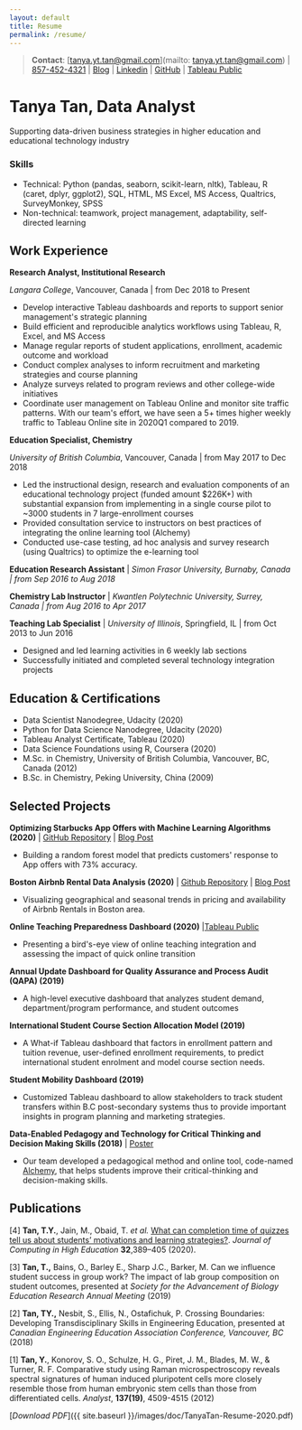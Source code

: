```yaml
---
layout: default
title: Resume
permalink: /resume/
---
```


> **Contact**:   [tanya.yt.tan@gmail.com](mailto: tanya.yt.tan@gmail.com) \| [857-452-4321](tel:8574524321)  \|  [Blog](https://tanyayt.github.io/)  \|  [Linkedin]( https://www.linkedin.com/in/tanyatan/ )  \|  [GitHub](https://github.com/tanyayt) \|  [Tableau Public](https://public.tableau.com/profile/tanyayt)

# Tanya Tan, Data Analyst

Supporting data-driven business strategies in higher education and educational technology industry

### Skills

- Technical: Python (pandas, seaborn, scikit-learn, nltk), Tableau, R (caret, dplyr, ggplot2), SQL, HTML, MS Excel, MS Access, Qualtrics, SurveyMonkey, SPSS
- Non-technical: teamwork, project management, adaptability, self-directed learning

## Work Experience

**Research Analyst, Institutional Research**

*Langara College*, Vancouver, Canada  \|  from Dec 2018 to Present

- Develop interactive Tableau dashboards and reports to support senior management's strategic planning
- Build efficient and reproducible analytics workflows using Tableau, R, Excel, and MS Access
- Manage regular reports of student applications, enrollment, academic outcome and workload
- Conduct complex analyses to inform recruitment and marketing strategies and course planning
- Analyze surveys related to program reviews and other college-wide initiatives
- Coordinate user management on Tableau Online and monitor site traffic patterns. With our team's effort, we have seen a 5+ times higher weekly traffic to Tableau Online site in 2020Q1 compared to 2019.

**Education Specialist, Chemistry**

*University of British Columbia*, Vancouver, Canada \| from May 2017 to Dec 2018

- Led the instructional design, research and evaluation components of an educational technology project (funded amount $226K+) with substantial expansion from implementing in a single course pilot to ~3000 students in 7 large-enrollment courses
- Provided consultation service to instructors on best practices of integrating the online learning tool (Alchemy)
- Conducted use-case testing, ad hoc analysis and survey research (using Qualtrics) to optimize the e-learning tool

**Education Research Assistant** \| *Simon Frasor University, Burnaby, Canada  \|  from Sep 2016 to Aug 2018*

**Chemistry Lab Instructor** \| *Kwantlen Polytechnic University, Surrey, Canada  \| from  Aug  2016 to Apr 2017*

**Teaching Lab Specialist** \| *University of Illinois*, Springfield, IL \| from Oct  2013 to Jun 2016

*   Designed and led learning activities in 6 weekly lab sections
*   Successfully initiated and completed several technology integration projects

## Education & Certifications

- Data Scientist Nanodegree, Udacity (2020)
- Python for Data Science Nanodegree, Udacity (2020)
- Tableau Analyst Certificate, Tableau (2020)
- Data Science Foundations using R, Coursera  (2020)
- M.Sc. in Chemistry, University of British Columbia, Vancouver, BC, Canada (2012)
- B.Sc. in Chemistry, Peking University, China (2009)

## Selected Projects

**Optimizing Starbucks App Offers with Machine Learning Algorithms (2020)**  \| [GitHub Repository](https://github.com/tanyayt/starbucks_optimizing_app_offers) \| [Blog Post](https://tanyayt.github.io/Optimizing-App-Offers-Starbucks/)

- Building a random forest model that predicts customers' response to App offers with 73% accuracy.

**Boston Airbnb Rental Data Analysis (2020)** \| [Github Repository](https://github.com/tanyayt/boston_airbnb_analysis) \| [Blog Post](https://tanyayt.github.io/Boston-airbnb-market/)

- Visualizing geographical and seasonal trends in pricing and availability of Airbnb Rentals in Boston area.

**Online Teaching Preparedness Dashboard (2020)** \|[Tableau Public](https://public.tableau.com/views/OnlineTeachingPreparednessDashboard/OnlineTeachingPreparednessDashboard?:language=en&:display_count=y&:origin=viz_share_link )

- Presenting a bird's-eye view of online teaching integration and assessing the impact of quick online transition

**Annual Update Dashboard for Quality Assurance and Process Audit (QAPA) (2019)**

- A high-level executive dashboard that analyzes student demand, department/program performance, and student outcomes

**International Student Course Section Allocation Model (2019)**

- A What-if Tableau dashboard that factors in enrollment pattern and tuition revenue, user-defined enrollment requirements, to predict international student enrolment and model course section needs.

**Student Mobility Dashboard (2019)**

* Customized Tableau dashboard to allow stakeholders to track student transfers within B.C post-secondary systems thus to provide important insights in program planning and marketing strategies.

**Data-Enabled Pedagogy and Technology for Critical Thinking and Decision Making Skills (2018)** \| [Poster](https://tlef2.sites.olt.ubc.ca/files/2018/05/SCI_Walter_Algar.png)

*  Our team developed a pedagogical method and online tool, code-named [Alchemy](https://alchemy.elearning.ubc.ca/#/login), that helps students improve their critical-thinking and decision-making skills.

## Publications

[4] **Tan, T.Y.**, Jain, M., Obaid, T. *et al.* [What can completion time of quizzes tell us about students’ motivations and learning strategies?](https://doi.org/10.1007/s12528-019-09239-6). *Journal of Computing in High Education* **32**,389–405 (2020).

[3] **Tan, T.,** Bains, O., Barley E., Sharp J.C., Barker, M. Can we influence student success in group work? The impact of lab group composition on student outcomes, presented at *Society for the Advancement of Biology Education Research Annual Meeting* (2019)

[2] **Tan, TY.,** Nesbit, S., Ellis, N., Ostafichuk, P. Crossing Boundaries: Developing Transdisciplinary Skills in Engineering Education, presented at *Canadian Engineering Education Association Conference, Vancouver, BC* (2018)

[1] **Tan, Y.**, Konorov, S. O., Schulze, H. G., Piret, J. M., Blades, M. W., & Turner, R. F. Comparative study using Raman microspectroscopy reveals spectral signatures of human induced pluripotent cells more closely resemble those from human embryonic stem cells than those from differentiated cells. *Analyst*, **137(19)**, 4509-4515 (2012)

[*Download PDF*]({{ site.baseurl }}/images/doc/TanyaTan-Resume-2020.pdf)
